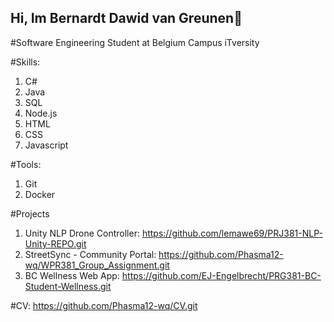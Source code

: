 ## Hi, Im Bernardt Dawid van Greunen👋

#Software Engineering Student at Belgium Campus iTversity

#Skills: 
1. C#
2. Java
3. SQL
4. Node.js
5. HTML
6. CSS
7. Javascript

#Tools:
1. Git
2. Docker

#Projects
1. Unity NLP Drone Controller: https://github.com/lemawe69/PRJ381-NLP-Unity-REPO.git
2. StreetSync - Community Portal: https://github.com/Phasma12-wq/WPR381_Group_Assignment.git
3. BC Wellness Web App: https://github.com/EJ-Engelbrecht/PRG381-BC-Student-Wellness.git

#CV: 
https://github.com/Phasma12-wq/CV.git
